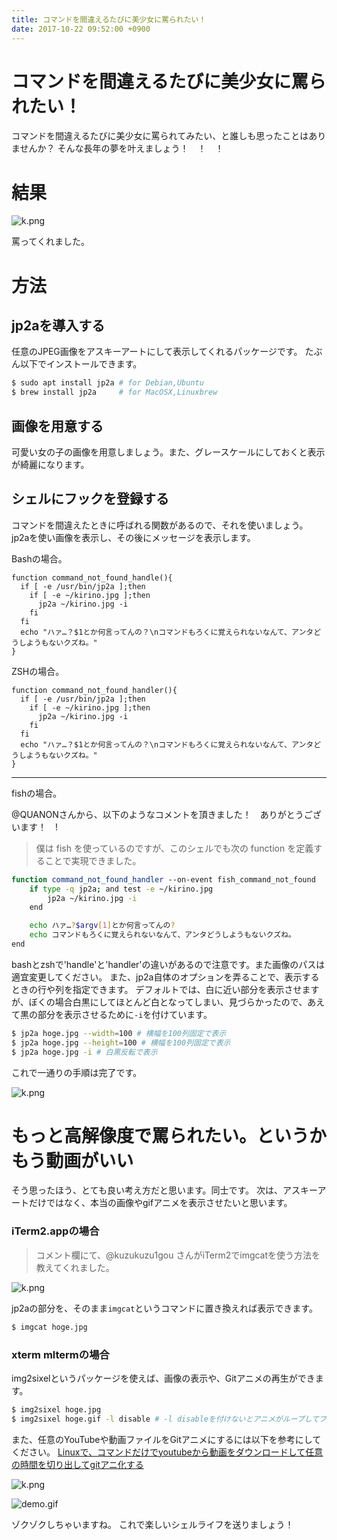 ```yaml
---
title: コマンドを間違えるたびに美少女に罵られたい！
date: 2017-10-22 09:52:00 +0900
---
```

# コマンドを間違えるたびに美少女に罵られたい！

コマンドを間違えるたびに美少女に罵られてみたい、と誰しも思ったことはありませんか？
そんな長年の夢を叶えましょう！　！　！

# 結果

![k.png](https://static.katio.net/image/1f4d9b9a-81f9-4f68-78b4-0a646fba53ef.png)

罵ってくれました。

# 方法

## jp2aを導入する

任意のJPEG画像をアスキーアートにして表示してくれるパッケージです。
たぶん以下でインストールできます。

```bash
$ sudo apt install jp2a # for Debian,Ubuntu
$ brew install jp2a     # for MacOSX,Linuxbrew
```

## 画像を用意する

可愛い女の子の画像を用意しましょう。また、グレースケールにしておくと表示が綺麗になります。

## シェルにフックを登録する

コマンドを間違えたときに呼ばれる関数があるので、それを使いましょう。
jp2aを使い画像を表示し、その後にメッセージを表示します。

Bashの場合。

```bash:bashrc
function command_not_found_handle(){
  if [ -e /usr/bin/jp2a ];then
    if [ -e ~/kirino.jpg ];then
      jp2a ~/kirino.jpg -i
    fi
  fi
  echo "ハァ…？$1とか何言ってんの？\nコマンドもろくに覚えられないなんて、アンタどうしようもないクズね。"
}
```

ZSHの場合。

```bash:zshrc
function command_not_found_handler(){
  if [ -e /usr/bin/jp2a ];then
    if [ -e ~/kirino.jpg ];then
      jp2a ~/kirino.jpg -i
    fi
  fi
  echo "ハァ…？$1とか何言ってんの？\nコマンドもろくに覚えられないなんて、アンタどうしようもないクズね。"
}
```

---
fishの場合。

@QUANONさんから、以下のようなコメントを頂きました！　ありがとうございます！　!

>僕は fish を使っているのですが、このシェルでも次の function を定義することで実現できました。

```sh
function command_not_found_handler --on-event fish_command_not_found
    if type -q jp2a; and test -e ~/kirino.jpg
        jp2a ~/kirino.jpg -i
    end

    echo ハァ…?$argv[1]とか何言ってんの?
    echo コマンドもろくに覚えられないなんて、アンタどうしようもないクズね。
end
```

bashとzshで'handle'と'handler'の違いがあるので注意です。また画像のパスは適宜変更してください。
また、jp2a自体のオプションを弄ることで、表示するときの行や列を指定できます。
デフォルトでは、白に近い部分を表示させますが、ぼくの場合白黒にしてほとんど白となってしまい、見づらかったので、あえて黒の部分を表示させるために`-i`を付けています。

```bash
$ jp2a hoge.jpg --width=100 # 横幅を100列固定で表示
$ jp2a hoge.jpg --height=100 # 横幅を100列固定で表示
$ jp2a hoge.jpg -i # 白黒反転で表示
```

これで一通りの手順は完了です。

![k.png](https://static.katio.net/image/1f4d9b9a-81f9-4f68-78b4-0a646fba53ef.png)

# もっと高解像度で罵られたい。というかもう動画がいい

そう思ったほう、とても良い考え方だと思います。同士です。
次は、アスキーアートだけではなく、本当の画像やgifアニメを表示させたいと思います。

### iTerm2.appの場合

> コメント欄にて、@kuzukuzu1gou さんがiTerm2でimgcatを使う方法を教えてくれました。

![k.png](https://static.katio.net/image/2e706e67.png)

jp2aの部分を、そのまま`imgcat`というコマンドに置き換えれば表示できます。

```bash
$ imgcat hoge.jpg
```

### xterm mltermの場合

img2sixelというパッケージを使えば、画像の表示や、Gitアニメの再生ができます。

```bash
$ img2sixel hoge.jpg
$ img2sixel hoge.gif -l disable # -l disableを付けないとアニメがループしてプロンプトが帰ってこない
```

また、任意のYouTubeや動画ファイルをGitアニメにするには以下を参考にしてください。
[Linuxで、コマンドだけでyoutubeから動画をダウンロードして任意の時間を切り出してgitアニ化する](https://qiita.com/onokatio/items/40b12a2c50b4f9cc3e75)

![k.png](https://static.katio.net/image/7fbe3061-c702-8347-ccc5-eba72f469119.png)

![demo.gif](https://static.katio.net/image/e95b7085-6ebd-9a22-214b-d69ab05c5663.gif)


ゾクゾクしちゃいますね。
これで楽しいシェルライフを送りましょう！
